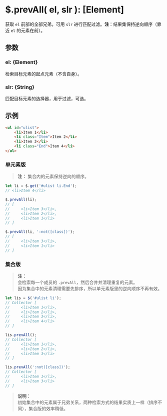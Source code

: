 # $.prevAll( el, slr ): [Element]

获取 `el` 前部的全部兄弟。可用 `slr` 进行匹配过滤。**注**：结果集保持逆向顺序（靠近 `el` 的元素在前）。


## 参数

### el: {Element}

检索目标元素的起点元素（不含自身）。


### slr: {String}

匹配目标元素的选择器，用于过滤，可选。


## 示例

```html
<ul id="ulist">
    <li>Item 1</li>
    <li class="Item">Item 2</li>
    <li>Item 3</li>
    <li class="End">Item 4</li>
</ul>
```


### 单元素版

> **注：**
> 集合内的元素保持逆向的顺序。

```js
let li = $.get('#ulist li.End');
// <li>Item 4</li>

$.prevAll(li);
// [
//     <li>Item 3</li>,
//     <li>Item 2</li>,
//     <li>Item 1</li>
// ]

$.prevAll(li, ':not([class])');
// [
//     <li>Item 3</li>,
//     <li>Item 1</li>
// ]
```


### 集合版

> **注：**<br>
> 会检索每一个成员的 `.prevAll`，然后合并并清理重复的元素。<br>
> 因为集合中的元素清理需要先排序，所以单元素版里的逆向顺序不再有效。<br>

```js
let lis = $('#ulist li');
// Collector [
//     <li>Item 1</li>,
//     <li>Item 2</li>,
//     <li>Item 3</li>,
//     <li>Item 4</li>
// ]

lis.prevAll();
// Collector [
//     <li>Item 1</li>,
//     <li>Item 2</li>,
//     <li>Item 3</li>
// ]

lis.prevAll(':not([class])');
// Collector [
//     <li>Item 1</li>,
//     <li>Item 3</li>
// ]
```

> **说明：**<br>
> 初始集合中的元素属于兄弟关系，两种检索方式的结果实质上一样（排序不同），集合版的效率稍低。
